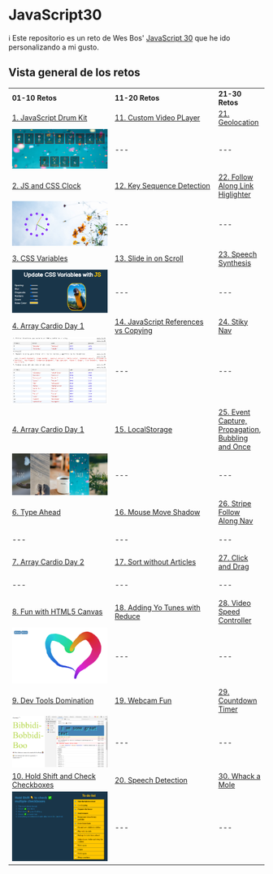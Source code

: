 # JavaScript30

ℹ️ Este repositorio es un reto de Wes Bos' [JavaScript 30](https://javascript30.com/) que he ido personalizando a mi gusto.

## Vista general de los retos

<table>
    <colgroup>
        <col span="1" style="width: 50%;">
        <col span="1" style="width: 50%;">
    </colgroup>
    <tr>
        <td><strong>01-10 Retos</strong></td>
        <td><strong>11-20 Retos</strong></td>
        <td><strong>21-30 Retos</strong></td>
    </tr>
    <tr>
        <td>
            <a href="https://github.com/mercarf/JavaScript30/tree/main/01-DrumKit">1. JavaScript Drum Kit</a>
        </td>
        <td> 
            <a href="">11. Custom Video PLayer</a>
        </td>
        <td> 
            <a href="">21. Geolocation</a>
        </td>
    </tr>
    <tr>
        <td><img src="./01-DrumKit/infoReadme/vista-general.PNG" alt="image drum kit" width="300px"></td>
        <td><p>---</p></td>
        <td><p>---</p></td>
    </tr>
    <tr>
        <td>
            <a href="https://github.com/mercarf/JavaScript30/tree/main/02-Clock">2. JS and CSS Clock</a>
        </td>
        <td>
    	    <a href="4">12. Key Sequence Detection</a>
        </td>
        <td>
    	    <a href="">22. Follow Along Link Higlighter</a>
        </td>
    </tr>
    <tr>
        <td><img src="./02-Clock/infoReadme/imgClock.PNG" alt="image clock" width="300px"></td>
        <td><p>---</p></td>
        <td><p>---</p></td>
    </tr>
    <tr>
        <td>
            <a href="https://github.com/mercarf/JavaScript30/tree/main/03-CSSVariables">3. CSS Variables</a>
        </td>
        <td>
    	    <a href="4">13. Slide in on Scroll</a>
        </td>
        <td>
    	    <a href="">23. Speech Synthesis</a>
        </td>
    </tr>
    <tr>
        <td><img src="./03-CSSVariables/infoReadme/imgCSSVariables.PNG" alt="image css variables" width="300px"></td>
        <td><p>---</p></td>
        <td><p>---</p></td>
    </tr>
    <tr>
        <td>
            <a href="https://github.com/mercarf/JavaScript30/tree/main/04-ArrayCardio1">4. Array Cardio Day 1</a>
        </td>
        <td>
    	    <a href="4">14. JavaScript References vs Copying</a>
        </td>
        <td>
    	    <a href="">24. Stiky Nav</a>
        </td>
    </tr>
    <tr>
        <td><img src="./04-ArrayCardio1/infoReadme/imgArray1.PNG" alt="image array cardio 1" width="300px"></td>
        <td><p>---</p></td>
        <td><p>---</p></td>
    </tr>
    <tr>
        <td>
            <a href="https://github.com/mercarf/JavaScript30/tree/main/05-FlexPanelGallery">4. Array Cardio Day 1</a>
        </td>
        <td>
    	    <a href="4">15. LocalStorage</a>
        </td>
        <td>
    	    <a href="">25. Event Capture, Propagation, Bubbling and Once</a>
        </td>
    </tr>
    <tr>
        <td><img src="./05-FlexPanelGallery/infoReadme/imgFlexPanels1.PNG" alt="image flex panels gallery" width="300px"></td>
        <td><p>---</p></td>
        <td><p>---</p></td>
    </tr>
    <tr>
        <td>
            <a href="">6. Type Ahead</a>
        </td>
        <td>
    	    <a href="4">16. Mouse Move Shadow</a>
        </td>
        <td>
    	    <a href="">26. Stripe Follow Along Nav</a>
        </td>
    </tr>
    <tr>
        <td><p>---</p></td>
        <td><p>---</p></td>
        <td><p>---</p></td>
    </tr>
    <tr>
        <td>
            <a href="">7. Array Cardio Day 2</a>
        </td>
        <td>
    	    <a href="4">17. Sort without Articles</a>
        </td>
        <td>
    	    <a href="">27. Click and Drag</a>
        </td>
    </tr>
    <tr>
        <td><p>---</p></td>
        <td><p>---</p></td>
        <td><p>---</p></td>
    </tr>
    <tr>
        <td>
            <a href="https://github.com/mercarf/JavaScript30/tree/main/08-FunHtml5Canvas">8. Fun with HTML5 Canvas</a>
        </td>
        <td>
    	    <a href="4">18. Adding Yo Tunes with Reduce</a>
        </td>
        <td>
    	    <a href="">28. Video Speed Controller</a>
        </td>
    </tr>
    <tr>
        <td><img src="./08-FunHtml5Canvas/infoReadme/imgCanvas.PNG" alt="image canvas" width="300px"></td>
        <td><p>---</p></td>
        <td><p>---</p></td>
    </tr>
    <tr>
        <td>
            <a href="https://github.com/mercarf/JavaScript30/tree/main/09-DevTools">9. Dev Tools Domination</a>
        </td>
        <td>
    	    <a href="4">19. Webcam Fun</a>
        </td>
        <td>
    	    <a href="">29. Countdown Timer</a>
        </td>
    </tr>
    <tr>
        <td><img src="./09-DevTools/infoReadme/imgDevTools.PNG" alt="image dev tools" width="300px"></td>
        <td><p>---</p></td>
        <td><p>---</p></td>
    </tr>
    <tr>
        <td>
            <a href="">10. Hold Shift and Check Checkboxes</a>
        </td>
        <td>
    	    <a href="4">20. Speech Detection</a>
        </td>
        <td>
    	    <a href="">30. Whack a Mole</a>
        </td>
    </tr>
    <tr>
        <td><img src="./10-HoldShiftCheck/infoReadme/imgHoldShift.PNG" alt="image hold shift and check" width="300px"></td>
        <td><p>---</p></td>
        <td><p>---</p></td>
    </tr>
</table>
